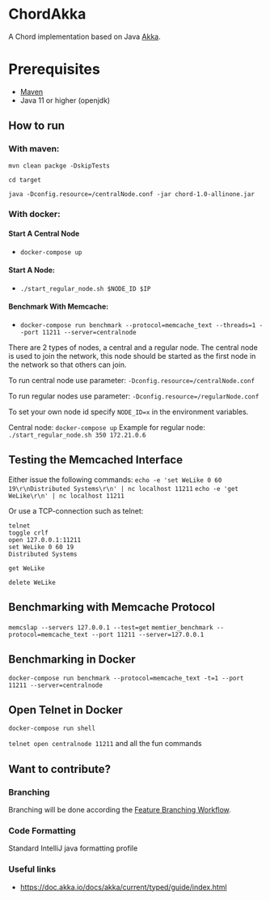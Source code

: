 # ChordAkka
A Chord implementation based on Java [Akka](https://akka.io/).

# Prerequisites 
- [Maven](https://maven.apache.org/)
- Java 11 or higher (openjdk)

## How to run

### With maven:
`mvn clean packge -DskipTests`

`cd target`

`java -Dconfig.resource=/centralNode.conf -jar chord-1.0-allinone.jar`

### With docker:

#### Start A Central Node

- `docker-compose up`

#### Start A Node:

- `./start_regular_node.sh $NODE_ID $IP`

#### Benchmark With Memcache:

- `docker-compose run benchmark --protocol=memcache_text --threads=1 --port 11211 --server=centralnode`

There are 2 types of nodes, a central and a regular node. The central node is used to join the network, this node should be started as the first node in the network so that others can join.

To run central node use parameter: `-Dconfig.resource=/centralNode.conf`

To run regular nodes use parameter: `-Dconfig.resource=/regularNode.conf`

To set your own node id specify `NODE_ID=x` in the environment variables.

Central node: `docker-compose up` 
Example for regular node: `./start_regular_node.sh 350 172.21.0.6`

## Testing the Memcached Interface
Either issue the following commands:
`echo -e 'set WeLike 0 60 19\r\nDistributed Systems\r\n' | nc localhost 11211`
`echo -e 'get WeLike\r\n' | nc localhost 11211`

Or use a TCP-connection such as telnet:
```
telnet
toggle crlf
open 127.0.0.1:11211
set WeLike 0 60 19
Distributed Systems

get WeLike

delete WeLike
```
## Benchmarking with Memcache Protocol

`memcslap --servers 127.0.0.1 --test=get`
`memtier_benchmark --protocol=memcache_text --port 11211 --server=127.0.0.1`

## Benchmarking in Docker

`docker-compose run benchmark --protocol=memcache_text -t=1 --port 11211 --server=centralnode`

## Open Telnet in Docker

`docker-compose run shell`

`telnet open centralnode 11211`
and all the fun commands

## Want to contribute?
### Branching
Branching will be done according the [Feature Branching Workflow](https://www.atlassian.com/git/tutorials/comparing-workflows/feature-branch-workflow).

### Code Formatting
Standard IntelliJ java formatting profile

### Useful links
- https://doc.akka.io/docs/akka/current/typed/guide/index.html
